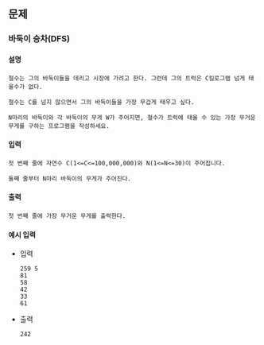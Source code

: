 ## 문제

### 바둑이 승차(DFS)

#### 설명
```
철수는 그의 바둑이들을 데리고 시장에 가려고 한다. 그런데 그의 트럭은 C킬로그램 넘게 태울수가 없다.

철수는 C를 넘지 않으면서 그의 바둑이들을 가장 무겁게 태우고 싶다.

N마리의 바둑이와 각 바둑이의 무게 W가 주어지면, 철수가 트럭에 태울 수 있는 가장 무거운 무게를 구하는 프로그램을 작성하세요.
```

#### 입력
```
첫 번째 줄에 자연수 C(1<=C<=100,000,000)와 N(1<=N<=30)이 주어집니다.

둘째 줄부터 N마리 바둑이의 무게가 주어진다.
```

#### 출력
```
첫 번째 줄에 가장 무거운 무게를 출력한다.
```

#### 예시 입력
- 입력
    ```
    259 5
    81
    58
    42
    33
    61
    ```
- 출력
    ```
    242
    ```